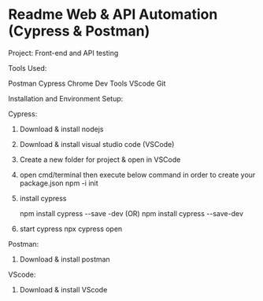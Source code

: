 # Readme Web & API Automation (Cypress & Postman)

Project: Front-end and API testing


Tools Used:

Postman
Cypress
Chrome Dev Tools
VScode
Git


Installation and Environment Setup:

Cypress:

1) Download & install nodejs  

2) Download & install visual studio code (VSCode)

3) Create a new folder for project & open in VSCode

4) open cmd/terminal then execute below command in order to create your package.json
   npm -i init     

5) install cypress 

   npm install cypress --save -dev (OR)
   npm install cypress --save-dev	

6) start cypress
   npx cypress open

Postman:

1) Download & install postman  

VScode:

1) Download & install VScode
